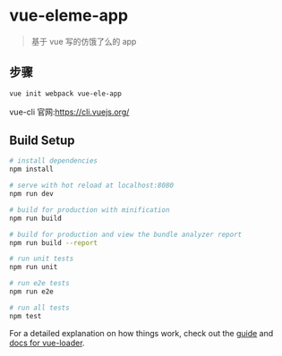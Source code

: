 # vue-eleme-app

> 基于 vue 写的仿饿了么的 app

## 步骤

```bash
vue init webpack vue-ele-app
```

vue-cli 官网:https://cli.vuejs.org/

## Build Setup

```bash
# install dependencies
npm install

# serve with hot reload at localhost:8080
npm run dev

# build for production with minification
npm run build

# build for production and view the bundle analyzer report
npm run build --report

# run unit tests
npm run unit

# run e2e tests
npm run e2e

# run all tests
npm test
```

For a detailed explanation on how things work, check out the [guide](http://vuejs-templates.github.io/webpack/) and [docs for vue-loader](http://vuejs.github.io/vue-loader).
